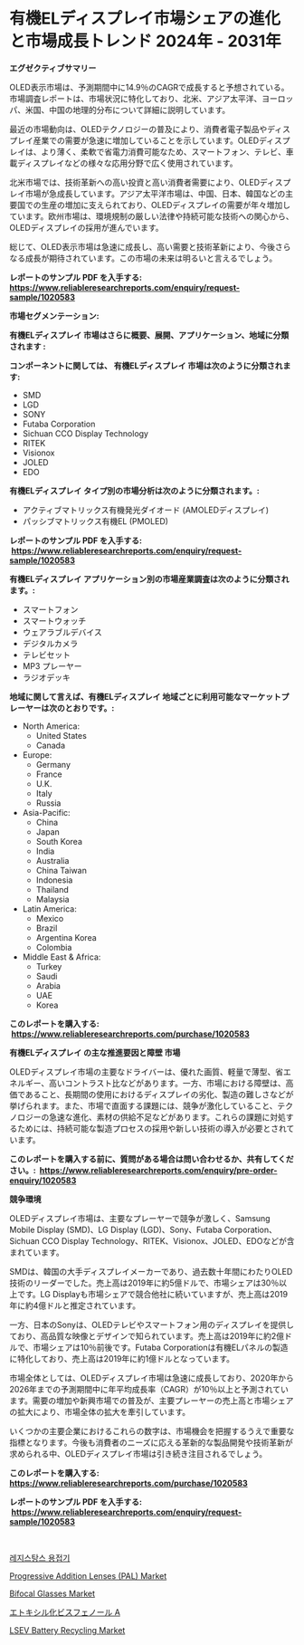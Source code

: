 <p><h1>有機ELディスプレイ市場シェアの進化と市場成長トレンド 2024年 - 2031年</h1></p><p><strong>エグゼクティブサマリー</strong></p>
<p><p>OLED表示市場は、予測期間中に14.9％のCAGRで成長すると予想されている。市場調査レポートは、市場状況に特化しており、北米、アジア太平洋、ヨーロッパ、米国、中国の地理的分布について詳細に説明しています。 </p><p>最近の市場動向は、OLEDテクノロジーの普及により、消費者電子製品やディスプレイ産業での需要が急速に増加していることを示しています。OLEDディスプレイは、より薄く、柔軟で省電力消費可能なため、スマートフォン、テレビ、車載ディスプレイなどの様々な応用分野で広く使用されています。</p><p>北米市場では、技術革新への高い投資と高い消費者需要により、OLEDディスプレイ市場が急成長しています。アジア太平洋市場は、中国、日本、韓国などの主要国での生産の増加に支えられており、OLEDディスプレイの需要が年々増加しています。欧州市場は、環境規制の厳しい法律や持続可能な技術への関心から、OLEDディスプレイの採用が進んでいます。</p><p>総じて、OLED表示市場は急速に成長し、高い需要と技術革新により、今後さらなる成長が期待されています。この市場の未来は明るいと言えるでしょう。</p></p>
<p><strong>レポートのサンプル PDF を入手する: <a href="https://www.reliableresearchreports.com/enquiry/request-sample/1020583">https://www.reliableresearchreports.com/enquiry/request-sample/1020583</a></strong></p>
<p><strong>市場セグメンテーション:</strong></p>
<p><strong> 有機ELディスプレイ 市場はさらに概要、展開、アプリケーション、地域に分類されます :</strong></p>
<p><strong>コンポーネントに関しては、 有機ELディスプレイ 市場は次のように分類されます: &nbsp;</strong></p>
<p><ul><li>SMD</li><li>LGD</li><li>SONY</li><li>Futaba Corporation</li><li>Sichuan CCO Display Technology</li><li>RITEK</li><li>Visionox</li><li>JOLED</li><li>EDO</li></ul></p>
<p><strong> 有機ELディスプレイ タイプ別の市場分析は次のように分類されます。:</strong></p>
<p><ul><li>アクティブマトリックス有機発光ダイオード (AMOLEDディスプレイ)</li><li>パッシブマトリックス有機EL (PMOLED)</li></ul></p>
<p><strong>レポートのサンプル PDF を入手する: &nbsp;<a href="https://www.reliableresearchreports.com/enquiry/request-sample/1020583">https://www.reliableresearchreports.com/enquiry/request-sample/1020583</a></strong></p>
<p><strong> 有機ELディスプレイ アプリケーション別の市場産業調査は次のように分類されます。:</strong></p>
<p><ul><li>スマートフォン</li><li>スマートウォッチ</li><li>ウェアラブルデバイス</li><li>デジタルカメラ</li><li>テレビセット</li><li>MP3 プレーヤー</li><li>ラジオデッキ</li></ul></p>
<p><strong>地域に関して言えば、有機ELディスプレイ 地域ごとに利用可能なマーケットプレーヤーは次のとおりです。:</strong></p>
<p><ul>
    <li>
        North America:
        <ul>
            <li>United States</li>
            <li>Canada</li>
        </ul>
    </li>
    <li>
        Europe:
        <ul>
            <li>Germany</li>
            <li>France</li>
            <li>U.K.</li>
            <li>Italy</li>
            <li>Russia</li>
        </ul>
    </li>
    <li>
        Asia-Pacific:
        <ul>
            <li>China</li>
            <li>Japan</li>
            <li>South Korea</li>
            <li>India</li>
            <li>Australia</li>
            <li>China Taiwan</li>
            <li>Indonesia</li>
            <li>Thailand</li>
            <li>Malaysia</li>
        </ul>
    </li>
    <li>
        Latin America:
        <ul>
            <li>Mexico</li>
            <li>Brazil</li>
            <li>Argentina Korea</li>
            <li>Colombia</li>
        </ul>
    </li>
    <li>
        Middle East & Africa:
        <ul>
            <li>Turkey</li>
            <li>Saudi</li>
            <li>Arabia</li>
            <li>UAE</li>
            <li>Korea</li>
        </ul>
    </li>
    </ul></p>
<p><strong>このレポートを購入する: &nbsp;<a href="https://www.reliableresearchreports.com/purchase/1020583">https://www.reliableresearchreports.com/purchase/1020583</a></strong></p>
<p><strong>有機ELディスプレイ の主な推進要因と障壁 市場</strong></p>
<p><p>OLEDディスプレイ市場の主要なドライバーは、優れた画質、軽量で薄型、省エネルギー、高いコントラスト比などがあります。一方、市場における障壁は、高価であること、長期間の使用におけるディスプレイの劣化、製造の難しさなどが挙げられます。また、市場で直面する課題には、競争が激化していること、テクノロジーの急速な進化、素材の供給不足などがあります。これらの課題に対処するためには、持続可能な製造プロセスの採用や新しい技術の導入が必要とされています。</p></p>
<p><strong>このレポートを購入する前に、質問がある場合は問い合わせるか、共有してください。:&nbsp; <a href="https://www.reliableresearchreports.com/enquiry/pre-order-enquiry/1020583">https://www.reliableresearchreports.com/enquiry/pre-order-enquiry/1020583</a></strong></p>
<p><strong>競争環境</strong></p>
<p><p>OLEDディスプレイ市場は、主要なプレーヤーで競争が激しく、Samsung Mobile Display (SMD)、LG Display (LGD)、Sony、Futaba Corporation、Sichuan CCO Display Technology、RITEK、Visionox、JOLED、EDOなどが含まれています。</p><p>SMDは、韓国の大手ディスプレイメーカーであり、過去数十年間にわたりOLED技術のリーダーでした。売上高は2019年に約5億ドルで、市場シェアは30％以上です。LG Displayも市場シェアで競合他社に続いていますが、売上高は2019年に約4億ドルと推定されています。</p><p>一方、日本のSonyは、OLEDテレビやスマートフォン用のディスプレイを提供しており、高品質な映像とデザインで知られています。売上高は2019年に約2億ドルで、市場シェアは10％前後です。Futaba Corporationは有機ELパネルの製造に特化しており、売上高は2019年に約1億ドルとなっています。</p><p>市場全体としては、OLEDディスプレイ市場は急速に成長しており、2020年から2026年までの予測期間中に年平均成長率（CAGR）が10％以上と予測されています。需要の増加や新興市場での普及が、主要プレーヤーの売上高と市場シェアの拡大により、市場全体の拡大を牽引しています。</p><p>いくつかの主要企業におけるこれらの数字は、市場機会を把握するうえで重要な指標となります。今後も消費者のニーズに応える革新的な製品開発や技術革新が求められる中、OLEDディスプレイ市場は引き続き注目されるでしょう。</p></p>
<p><strong>このレポートを購入する: &nbsp; <a href="https://www.reliableresearchreports.com/purchase/1020583">https://www.reliableresearchreports.com/purchase/1020583</a></strong></p>
<p><strong>レポートのサンプル PDF を入手する: &nbsp;<a href="https://www.reliableresearchreports.com/enquiry/request-sample/1020583">https://www.reliableresearchreports.com/enquiry/request-sample/1020583</a></strong><strong></strong></p>
<p>&nbsp;</p>
<p><p><a href="https://github.com/vsoq0zknh59/Market-Research-Report-List-1/blob/main/4866107188595.md">레지스탕스 용접기</a></p><p><a href="https://issuu.com/reportprime-2/docs/progressive-addition-lenses-pal-market-size-2030.p">Progressive Addition Lenses (PAL) Market</a></p><p><a href="https://issuu.com/reportprime-2/docs/bifocal-glasses-market-size-2030.pptx">Bifocal Glasses Market</a></p><p><a href="https://github.com/lababdou/Market-Research-Report-List-2/blob/main/7259134188689.md">エトキシル化ビスフェノール A</a></p><p><a href="https://three-jumbo-f6d.notion.site/Global-LSEV-Battery-Recycling-Market-by-Types-Applications-and-Major-Players-with-Regional-Growth-e58e2f366a4a4c618005394e3395e869">LSEV Battery Recycling Market</a></p></p>